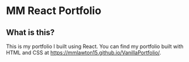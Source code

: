 # MM React Portfolio

## What is this?
This is my portfolio I built using React. You can find my portfolio built with HTML and CSS at https://mmlawton15.github.io/VanillaPortfolio/.

